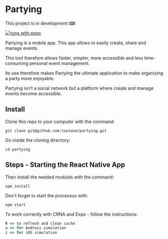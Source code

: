 # Partying

This project is in development ⌨

[![runs with expo](https://img.shields.io/badge/Runs%20with%20Expo-000.svg?style=flat-square&logo=EXPO&labelColor=f3f3f3&logoColor=000)](https://expo.io/)

Partying is a mobile app. This app allows to easily create, share and manage events.

This tool therefore allows faster, simpler, more accessible and less time-consuming personal event management.

Its use therefore makes Partying the ultimate application to make organizing a party more enjoyable.

Partying isn't a social network but a platform where create and manage events become accessible.

## Install

Clone this repo to your computer with the command:

```shell
git clone git@github.com:toutane/partying.git
```

Go inside the cloning directory:

```shell
cd partying
```

## Steps - Starting the React Native App

Then install the needed modules with the command:

```shell
npm install
```

Don't forget to start the processus with:

```shell
npm start
```

To work correctly with CRNA and Expo - follow the instructions:

```js
R => to refresh and clean cache
a => for Androis simulation
i => for iOS simulation
```
